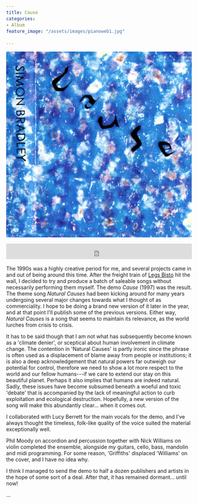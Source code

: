 ```yaml
---
title: Cause
categories:
- Album
feature_image: "/assets/images/pianoweb1.jpg"

---
```


![Cover](/assets/images/bandcamp-cause640.jpg)

<iframe style="border: 0; width: 100%; height: 42px;" src="https://bandcamp.com/EmbeddedPlayer/album=806439447/size=small/bgcol=ffffff/linkcol=0687f5/transparent=true/" seamless><a href="https://simonbradley.bandcamp.com/album/cause">Cause by Simon Bradley</a></iframe>

The 1990s was a highly creative period for me, and several projects came in and out of being around this time. After the freight train of [Legs Bisto](https://legsbisto.bandcamp.com/album/uncovered) hit the wall, I decided to try and produce a batch of saleable songs without necessarily performing them myself. The demo *Cause* (1997) was the result. The theme song *Natural Causes* had been kicking around for many years undergoing several major changes towards what I thought of as commerciality. I hope to be doing a brand new version of it later in the year, and at that point I'll publish some of the previous versions. Either way, *Natural Causes* is a song that seems to maintain its relevance, as the world lurches from crisis to crisis. 

It has to be said though that I am not what has subsequently become known as a 'climate denier', or sceptical about human involvement in climate change. The contention in 'Natural Causes' is partly ironic since the phrase is often used as a displacement of blame away from people or institutions; it is also a deep acknowledgement that natural powers far outweigh our potential for control, therefore we need to show a lot more respect to the world and our fellow humans---if we care to extend our stay on this beautiful planet. Perhaps it also implies that humans are indeed natural. Sadly, these issues have become subsumed beneath a woeful and toxic 'debate' that is accompanied by the lack of meaningful action to curb exploitation and ecological destruction. Hopefully, a new version of the song will make this abundantly clear... when it comes out.   

I collaborated with Lucy Berrett for the main vocals for the demo, and I've always thought the timeless, folk-like quality of the voice suited the material exceptionally well.

Phil Moody on accordion and percussion together with Nick Williams on violin completed the ensemble, alongside my guitars, cello, bass, mandolin and midi programming. For some reason, 'Griffiths' displaced 'Williams' on the cover, and I have no idea why.

I think I managed to send the demo to half a dozen publishers and artists in the hope of some sort of a deal. After that, it has remained dormant... until now!

...